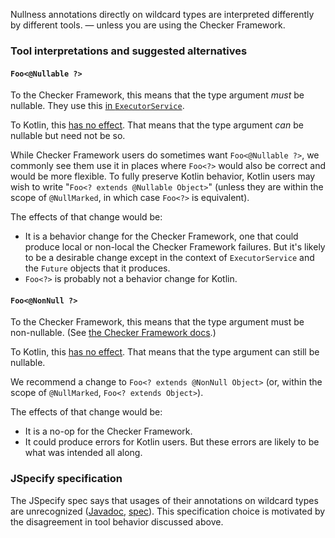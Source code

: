 Nullness annotations directly on wildcard types are interpreted differently by
different tools.
— unless you are using the Checker Framework.

### Tool interpretations and suggested alternatives

#### `Foo<@Nullable ?>`

To the Checker Framework, this means that the type argument *must* be nullable.
They use this
[in `ExecutorService`](https://github.com/typetools/jdk/blob/1973fa0811588dd0bb025fdc99345cdb887b3b52/src/java.base/share/classes/java/util/concurrent/ExecutorService.java#L269).

To Kotlin, this [has no effect][KT-40498]. That means that the type argument
*can* be nullable but need not be so.

While Checker Framework users do sometimes want `Foo<@Nullable ?>`, we commonly
see them use it in places where `Foo<?>` would also be correct and would be more
flexible. To fully preserve Kotlin behavior, Kotlin users may wish to write
"`Foo<? extends @Nullable Object>`" (unless they are within the scope of
`@NullMarked`, in which case `Foo<?>` is equivalent).

The effects of that change would be:

*   It is a behavior change for the Checker Framework, one that could produce
    local or non-local the Checker Framework failures. But it's likely to be a
    desirable change except in the context of `ExecutorService` and the `Future`
    objects that it produces.
*   `Foo<?>` is probably not a behavior change for Kotlin.

#### `Foo<@NonNull ?>`

To the Checker Framework, this means that the type argument must be
non-nullable. (See
[the Checker Framework docs](https://checkerframework.org/manual/#annotations-on-wildcards).)

To Kotlin, this [has no effect][KT-40498]. That means that the type argument can
still be nullable.

We recommend a change to `Foo<? extends @NonNull Object>` (or, within the scope
of `@NullMarked`, `Foo<? extends Object>`).

The effects of that change would be:

*   It is a no-op for the Checker Framework.
*   It could produce errors for Kotlin users. But these errors are likely to be
    what was intended all along.

### JSpecify specification

The JSpecify spec says that usages of their annotations on wildcard types are
unrecognized
([Javadoc](https://jspecify.dev/docs/api/org/jspecify/annotations/Nullable.html#applicability),
[spec](https://jspecify.dev/docs/spec/#recognized-locations-for-type-use-annotations)).
This specification choice is motivated by the disagreement in tool behavior
discussed above.

[KT-40498]: https://youtrack.jetbrains.com/issue/KT-40498/Nullability-annotations-on-Java-wildcard-itself
